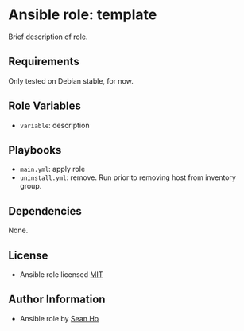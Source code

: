 # Ansible role: template
Brief description of role.

## Requirements
Only tested on Debian stable, for now.

## Role Variables
+ `variable`: description

## Playbooks
+ `main.yml`: apply role
+ `uninstall.yml`: remove. Run prior to removing host from inventory group.

## Dependencies
None.

## License
+ Ansible role licensed [MIT](LICENSE)

## Author Information
+ Ansible role by [Sean Ho](https://github.com/ho-ansible/)
